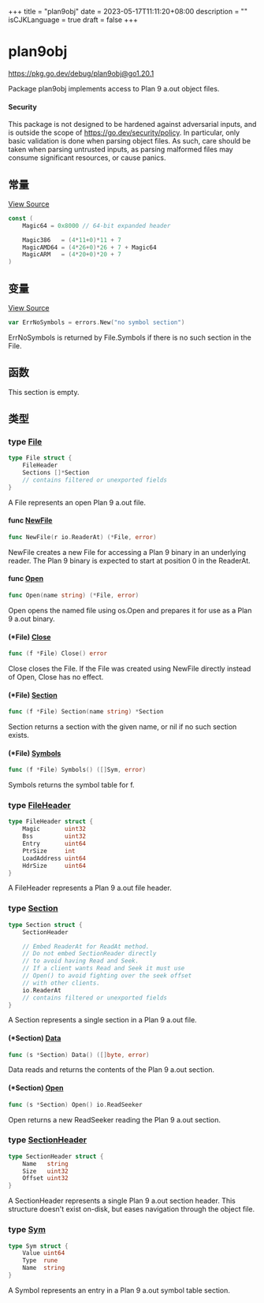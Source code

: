 +++
title = "plan9obj"
date = 2023-05-17T11:11:20+08:00
description = ""
isCJKLanguage = true
draft = false
+++
# plan9obj

https://pkg.go.dev/debug/plan9obj@go1.20.1





Package plan9obj implements access to Plan 9 a.out object files.

#### Security 

This package is not designed to be hardened against adversarial inputs, and is outside the scope of https://go.dev/security/policy. In particular, only basic validation is done when parsing object files. As such, care should be taken when parsing untrusted inputs, as parsing malformed files may consume significant resources, or cause panics.



## 常量 

[View Source](https://cs.opensource.google/go/go/+/go1.20.1:src/debug/plan9obj/plan9obj.go;l=30)

``` go 
const (
	Magic64 = 0x8000 // 64-bit expanded header

	Magic386   = (4*11+0)*11 + 7
	MagicAMD64 = (4*26+0)*26 + 7 + Magic64
	MagicARM   = (4*20+0)*20 + 7
)
```

## 变量

[View Source](https://cs.opensource.google/go/go/+/go1.20.1:src/debug/plan9obj/file.go;l=314)

``` go 
var ErrNoSymbols = errors.New("no symbol section")
```

ErrNoSymbols is returned by File.Symbols if there is no such section in the File.

## 函数

This section is empty.

## 类型

### type [File](https://cs.opensource.google/go/go/+/go1.20.1:src/debug/plan9obj/file.go;l=38) 

``` go 
type File struct {
	FileHeader
	Sections []*Section
	// contains filtered or unexported fields
}
```

A File represents an open Plan 9 a.out file.

#### func [NewFile](https://cs.opensource.google/go/go/+/go1.20.1:src/debug/plan9obj/file.go;l=141) 

``` go 
func NewFile(r io.ReaderAt) (*File, error)
```

NewFile creates a new File for accessing a Plan 9 binary in an underlying reader. The Plan 9 binary is expected to start at position 0 in the ReaderAt.

#### func [Open](https://cs.opensource.google/go/go/+/go1.20.1:src/debug/plan9obj/file.go;l=104) 

``` go 
func Open(name string) (*File, error)
```

Open opens the named file using os.Open and prepares it for use as a Plan 9 a.out binary.

#### (*File) [Close](https://cs.opensource.google/go/go/+/go1.20.1:src/debug/plan9obj/file.go;l=121) 

``` go 
func (f *File) Close() error
```

Close closes the File. If the File was created using NewFile directly instead of Open, Close has no effect.

#### (*File) [Section](https://cs.opensource.google/go/go/+/go1.20.1:src/debug/plan9obj/file.go;l=333) 

``` go 
func (f *File) Section(name string) *Section
```

Section returns a section with the given name, or nil if no such section exists.

#### (*File) [Symbols](https://cs.opensource.google/go/go/+/go1.20.1:src/debug/plan9obj/file.go;l=317) 

``` go 
func (f *File) Symbols() ([]Sym, error)
```

Symbols returns the symbol table for f.

### type [FileHeader](https://cs.opensource.google/go/go/+/go1.20.1:src/debug/plan9obj/file.go;l=28) 

``` go 
type FileHeader struct {
	Magic       uint32
	Bss         uint32
	Entry       uint64
	PtrSize     int
	LoadAddress uint64
	HdrSize     uint64
}
```

A FileHeader represents a Plan 9 a.out file header.

### type [Section](https://cs.opensource.google/go/go/+/go1.20.1:src/debug/plan9obj/file.go;l=54) 

``` go 
type Section struct {
	SectionHeader

	// Embed ReaderAt for ReadAt method.
	// Do not embed SectionReader directly
	// to avoid having Read and Seek.
	// If a client wants Read and Seek it must use
	// Open() to avoid fighting over the seek offset
	// with other clients.
	io.ReaderAt
	// contains filtered or unexported fields
}
```

A Section represents a single section in a Plan 9 a.out file.

#### (*Section) [Data](https://cs.opensource.google/go/go/+/go1.20.1:src/debug/plan9obj/file.go;l=68) 

``` go 
func (s *Section) Data() ([]byte, error)
```

Data reads and returns the contents of the Plan 9 a.out section.

#### (*Section) [Open](https://cs.opensource.google/go/go/+/go1.20.1:src/debug/plan9obj/file.go;l=73) 

``` go 
func (s *Section) Open() io.ReadSeeker
```

Open returns a new ReadSeeker reading the Plan 9 a.out section.

### type [SectionHeader](https://cs.opensource.google/go/go/+/go1.20.1:src/debug/plan9obj/file.go;l=47) 

``` go 
type SectionHeader struct {
	Name   string
	Size   uint32
	Offset uint32
}
```

A SectionHeader represents a single Plan 9 a.out section header. This structure doesn't exist on-disk, but eases navigation through the object file.

### type [Sym](https://cs.opensource.google/go/go/+/go1.20.1:src/debug/plan9obj/file.go;l=76) 

``` go 
type Sym struct {
	Value uint64
	Type  rune
	Name  string
}
```

A Symbol represents an entry in a Plan 9 a.out symbol table section.